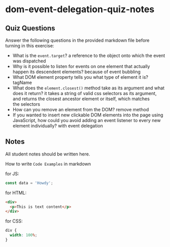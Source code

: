 # dom-event-delegation-quiz-notes

## Quiz Questions

Answer the following questions in the provided markdown file before turning in this exercise:

- What is the `event.target`?
  a reference to the object onto which the event was dispatched
- Why is it possible to listen for events on one element that actually happen its descendent elements?
  because of event bubbling
- What DOM element property tells you what type of element it is?
  tagName
- What does the `element.closest()` method take as its argument and what does it return?
  it takes a string of valid css selectors as its argument, and returns the closest ancestor element or itself, which matches the selectors
- How can you remove an element from the DOM?
  remove method
- If you wanted to insert new clickable DOM elements into the page using JavaScript, how could you avoid adding an event listener to every new element individually?
  with event delegation

## Notes

All student notes should be written here.

How to write `Code Examples` in markdown

for JS:

```javascript
const data = 'Howdy';
```

for HTML:

```html
<div>
  <p>This is text content</p>
</div>
```

for CSS:

```css
div {
  width: 100%;
}
```
